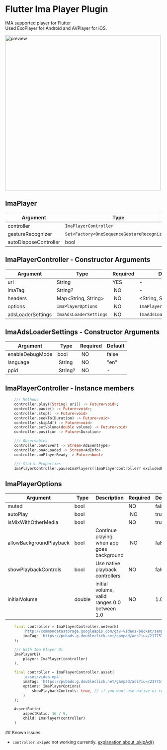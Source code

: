 <!--
This README describes the package. If you publish this package to pub.dev,
this README's contents appear on the landing page for your package.

For information about how to write a good package README, see the guide for
[writing package pages](https://dart.dev/guides/libraries/writing-package-pages).

For general information about developing packages, see the Dart guide for
[creating packages](https://dart.dev/guides/libraries/create-library-packages)
and the Flutter guide for
[developing packages and plugins](https://flutter.dev/developing-packages).
-->


# Flutter Ima Player Plugin
IMA supported player for Flutter <br />
Used ExoPlayer for Android and AVPlayer for iOS.

<img src="https://github.com/GeceGibi/ima_player/blob/main/preview.gif?raw=true" alt="preview" height="500px">

## ImaPlayer
| Argument                        | Type                                              | Required | Default |
| ------------------------------- |-------------------------------------------------  | -------- | ------- |
| controller                      | `ImaPlayerController`                             | YES      | -       |
| gestureRecognizer               | `Set<Factory<OneSequenceGestureRecognizer>>`      | NO       | -       |
| autoDisposeController           | bool                                              | NO       | false   |


## ImaPlayerController - Constructor Arguments
| Argument                        | Type                                              | Required | Default                   |
| ------------------------------- |-------------------------------------------------  | -------- | ------------------------- |
| uri                             | String                                            | YES      | -                         |
| imaTag                          | String?                                           | NO       | -                         |
| headers                         | Map<String, String>                               | NO       | <String, String>{}        |
| options                         | `ImaPlayerOptions`                                | NO       | `ImaPlayerOptions()`      |
| adsLoaderSettings               | `ImaAdsLoaderSettings`                            | NO       | `ImaAdsLoaderSettings()`  |


## ImaAdsLoaderSettings - Constructor Arguments
| Argument                        | Type                                              | Required | Default               |
| ------------------------------- |-------------------------------------------------  | -------- | --------------------- |
| enableDebugMode                 | bool                                              | NO       | false                 |
| language                        | String                                            | NO       | "en"
| ppid                            | String?                                           | NO       | -
 

## ImaPlayerController - Instance members
```dart
    /// Methods
    controller.play({String? uri}) -> Future<void>;
    controller.pause() -> Future<void>;
    controller.stop() -> Future<void>
    controller.seekTo(Duration) -> Future<void>
    controller.skipAd() -> Future<void>
    controller.setVolume(double volume) -> Future<void>
    controller.position -> Future<Duration>

    /// Observables
    controller.onAdEvent -> Stream<AdEventType>
    controller.onAdLoaded -> Stream<AdInfo>
    controller.onPlayerReady -> Future<bool>

    /// Static Properties
    ImaPlayerController.pauseImaPlayers([ImaPlayerController? excludedOne])
```

## ImaPlayerOptions
| Argument                        | Type  | Description                                  | Required | Default   |
| ------------------------------- |------ | -------------------------------------------- | -------- | --------- |
| muted                           | bool  |                                              | NO       | false     |
| autoPlay                        | bool  |                                              | NO       | true      |
| isMixWithOtherMedia             | bool  |                                              | NO       | true      |
| allowBackgroundPlayback         | bool  | Continue playing when app goes background    | NO       | false     |
| showPlaybackControls            | bool  | Use native playback controllers              | NO       | false     |
| initialVolume                   | double| initial volume, valid ranges 0.0 between 1.0 | NO       | 1.0       |


```dart
    final controller = ImaPlayerController.network(
        'http://commondatastorage.googleapis.com/gtv-videos-bucket/sample/WeAreGoingOnBullrun.mp4',
        imaTag: 'https://pubads.g.doubleclick.net/gampad/ads?iu=/21775744923/external/single_ad_samples&sz=640x480&cust_params=sample_ct%3Dlinear&ciu_szs=300x250%2C728x90&gdfp_req=1&output=vast&unviewed_position_start=1&env=vp&impl=s&correlator=',
    );

    /// With Ima Player Ui
    ImaPlayerUi(
        player: ImaPlayer(controller)
    ),
```


```dart
    final controller = ImaPlayerController.asset(
        'asset/video.mp4',
        imaTag: 'https://pubads.g.doubleclick.net/gampad/ads?iu=/21775744923/external/single_ad_samples&sz=640x480&cust_params=sample_ct%3Dlinear&ciu_szs=300x250%2C728x90&gdfp_req=1&output=vast&unviewed_position_start=1&env=vp&impl=s&correlator=',
        options: ImaPlayerOptions(
            showPlaybackControls: true, // if you want use native ui controls
        )
    );

    AspectRatio(
        aspectRatio: 16 / 9,
        child: ImaPlayer(controller)
    )
```


## Known issues
* `controller.skipAd` not working currently.
[explanation about .skipAd()](https://developers.google.com/interactive-media-ads/docs/sdks/android/client-side/api/reference/com/google/ads/interactivemedia/v3/api/AdsManager.html#skip())